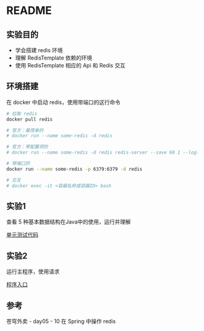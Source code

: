 # README

## 实验目的

- 学会搭建 redis 环境
- 理解 RedisTemplate 依赖的环境
- 使用 RedisTemplate 相应的 Api 和 Redis 交互

## 环境搭建

在 docker 中启动 redis，使用带端口的这行命令

```sh
# 拉取 redis
docker pull redis

# 官方：最简单的
# docker run --name some-redis -d redis

# 官方：带配置项的
# docker run --name some-redis -d redis redis-server --save 60 1 --loglevel warning

# 带端口的
docker run --name some-redis -p 6379:6379 -d redis

# 交互
# docker exec -it <容器名称或容器ID> bash
```

## 实验1 

查看 5 种基本数据结构在Java中的使用，运行并理解

[单元测试代码](src/test/java/com/example/redis/RedisDemoApplicationTests.java)

## 实验2 

运行主程序，使用请求

[程序入口](src/main/java/com/example/redis/RedisDemoApplication.java)

## 参考

苍穹外卖 - day05 - 10 在 Spring 中操作 redis



